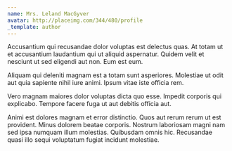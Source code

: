 ```yaml
---
name: Mrs. Leland MacGyver
avatar: http://placeimg.com/344/480/profile
_template: author
---
```

Accusantium qui recusandae dolor voluptas est delectus quas. At totam ut et accusantium laudantium qui ut aliquid aspernatur. Quidem velit et nesciunt ut sed eligendi aut non. Eum est eum.
  
Aliquam qui deleniti magnam est a totam sunt asperiores. Molestiae ut odit aut quia sapiente nihil iure animi. Ipsum vitae iste officia rem.
  
Vero magnam maiores dolor voluptas dicta quo esse. Impedit corporis qui explicabo. Tempore facere fuga ut aut debitis officia aut.
  
Animi est dolores magnam et error distinctio. Quos aut rerum rerum ut est provident. Minus dolorem beatae corporis. Nostrum laboriosam magni nam sed ipsa numquam illum molestias. Quibusdam omnis hic. Recusandae quasi illo sequi voluptatum fugiat incidunt molestiae.
